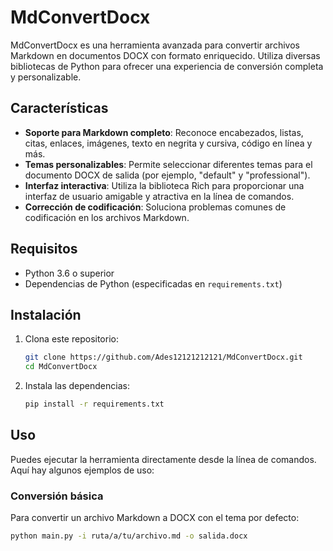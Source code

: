 # MdConvertDocx

MdConvertDocx es una herramienta avanzada para convertir archivos Markdown en documentos DOCX con formato enriquecido. Utiliza diversas bibliotecas de Python para ofrecer una experiencia de conversión completa y personalizable.

## Características

- **Soporte para Markdown completo**: Reconoce encabezados, listas, citas, enlaces, imágenes, texto en negrita y cursiva, código en línea y más.
- **Temas personalizables**: Permite seleccionar diferentes temas para el documento DOCX de salida (por ejemplo, "default" y "professional").
- **Interfaz interactiva**: Utiliza la biblioteca Rich para proporcionar una interfaz de usuario amigable y atractiva en la línea de comandos.
- **Corrección de codificación**: Soluciona problemas comunes de codificación en los archivos Markdown.

## Requisitos

- Python 3.6 o superior
- Dependencias de Python (especificadas en `requirements.txt`)

## Instalación

1. Clona este repositorio:

    ```sh
    git clone https://github.com/Ades12121212121/MdConvertDocx.git
    cd MdConvertDocx
    ```

2. Instala las dependencias:

    ```sh
    pip install -r requirements.txt
    ```

## Uso

Puedes ejecutar la herramienta directamente desde la línea de comandos. Aquí hay algunos ejemplos de uso:

### Conversión básica

Para convertir un archivo Markdown a DOCX con el tema por defecto:

```sh
python main.py -i ruta/a/tu/archivo.md -o salida.docx
